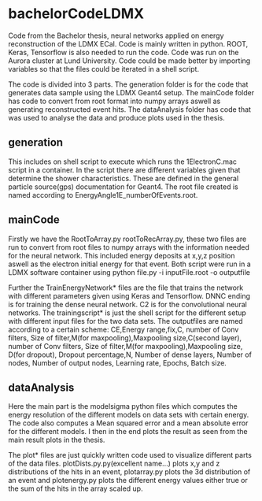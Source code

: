 # bachelorCodeLDMX
Code from the Bachelor thesis, neural networks applied on energy reconstruction of the LDMX ECal.
Code is mainly written in python. ROOT, Keras, Tensorflow is also needed to run the code. Code was run on the Aurora cluster at Lund University.
Code could be made better by importing variables so that the files could be iterated in a shell script.

The code is divided into 3 parts. The generation folder is for the code that generates data sample using the LDMX Geant4 setup. 
The mainCode folder has code to convert from root format into numpy arrays aswell as generating reconstructed event hits.
The dataAnalysis folder has code that was used to analyse the data and produce plots used in the thesis.
## generation

This includes on shell script to execute which runs the 1ElectronC.mac script in a container. In the script there are different variables given that determine the shower characteristics. These are defined in the general particle source(gps) documentation for Geant4.
The root file created is named according to EnergyAngle1E_numberOfEvents.root. 
## mainCode
Firstly we have the RootToArray.py rootToRecArray.py, these two files are run to convert from root files to numpy arrays with the information needed for the neural network.
This included energy deposits at x,y,z position aswell as the electron initial energy for that event.
Both script were run in a LDMX software container using python file.py -i inputFile.root -o outputfile

Further the TrainEnergyNetwork* files are the file that trains the network with different parameters given using Keras and Tensorflow.
DNNC ending is for training the dense neural network. C2 is for the convolutional neural networks.
The trainingscript* is just the shell script for the different setup with different input files for the two data sets.
The outputfiles are named according to a certain scheme: CE,Energy range,fix,C, number of Conv filters, Size of filter,M(for maxpooling),Maxpooling size,C(second layer), number of Conv filters, Size of filter,M(for maxpooling),Maxpooling size, D(for dropout), Dropout percentage,N, Number of dense layers, Number of nodes, Number of output nodes, Learning rate, Epochs, Batch size.

## dataAnalysis

Here the main part is the modelsigma python files which computes the energy resolution of the different models on data sets with certain energy. The code also computes a Mean squared error and a mean absolute error for the different models. I then in the end plots the result as seen from the main result plots in the thesis.

The plot* files are just quickly written code used to visualize different parts of the data files. plotDists.py.py(excellent name...) plots x,y and z distributions of the hits in an event, plotarray.py plots the 3d distribution of an event and plotenergy.py plots the different energy values either true or the sum of the hits in the array scaled up.
